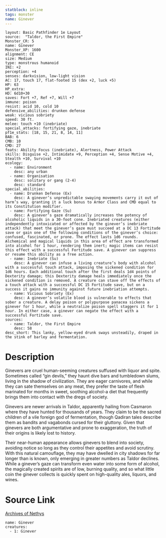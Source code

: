 ```yaml
---
statblock: inline
tags: monster
name: Ginever
---
```

```statblock
layout: Basic Pathfinder 1e Layout
source:  "Taldor, the First Empire"
Monster_CR: 5
name: Ginever
Monster_XP: 1600
alignment: CE
size: Medium
type: monstrous humanoid
INI: +2
perception: +4
senses: darkvision, low-light vision
AC: 17, touch 17, flat-footed 15 (dex +2, luck +5)
HP: 63
HP_extra: 
HD: 6d10+30
saves: Fort +7, Ref +7, Will +7
immune: poison
resist: acid 10, cold 10
defensive_abilities: drunken defense
weak: vicious sobriety
speed: 30 ft.
melee: touch +10 (inebriate)
special_attacks: fortifying gaze, inebriate
pf1e_stats: [18, 15, 21, 8, 14, 11]
BAB: 6
CMB: 10
CMD: 27
feats: Ability Focus (inebriate), Alertness, Power Attack
skills: Disguise +2, Intimidate +9, Perception +4, Sense Motive +4, Stealth +10, Survival +10
ecology:
  - name: Environment
    desc: any urban
  - name: Organisation
    desc: solitary or gang (2-4)
    desc: standard
special_abilities:
  - name: Drunken Defense (Ex)
    desc: A ginever’s unpredictable swaying movements carry it out of harm’s way, granting it a luck bonus to Armor Class and CMD equal to its Constitution modifier.
  - name: Fortifying Gaze (Su)
    desc: A ginever’s gaze dramatically increases the potency of alcoholic liquids in a 30-foot cone. Inebriated creatures (either independently intoxicated or affected by the ginever’s inebriate attack) that meet the ginever’s gaze must succeed at a DC 13 Fortitude save or gain one of the following conditions of the ginever’s choice: confused, fascinated, or prone. The effect lasts 1d6 rounds. Alchemical and magical liquids in this area of effect are transformed into alcohol for 1 hour, rendering them inert; magic items can resist this effect with a successful Fortitude save. A ginever can suppress or resume this ability as a free action.
  - name: Inebriate (Su)
    desc: A ginever can infuse a living creature’s body with alcohol with a successful touch attack, imposing the sickened condition for 1d6 hours. Each additional touch after the first deals 1d4 points of Dexterity damage; this Dexterity damage heals immediately once the sickened condition is removed. A creature can stave off the effects of a touch attack with a successful DC 15 Fortitude save, but on a success it gains no immunity against future inebriation attempts.
  - name: Vicious Sobriety (Ex)
    desc: A ginever’s volatile blood is vulnerable to effects that sober a creature. A delay poison or polypurpose panacea sickens a ginever for 1 hour, while a neutralize poison spell staggers it for 1 hour. In either case, a ginever can negate the effect with a successful Fortitude save.
sources:
  - name: Taldor, the First Empire
    desc: 58
desc_short: This lanky, yellow-eyed drunk sways unsteadily, draped in the stink of barley and fermentation.
```
# Description
Ginevers are cruel human-seeming creatures suffused with liquor and spite. Sometimes called “gin devils,” they haunt dive bars and tumbledown slums, living in the shadow of civilization. They are eager carnivores, and while they can sate themselves on any meat, they prefer the taste of flesh marinated for months in sweet, soothing alcohol-a diet that frequently brings them into contact with the dregs of society.

Ginevers are newer arrivals in Taldor, apparently hailing from Casmaron where they have hunted for thousands of years. They claim to be the sacred children of a vile foreign god of fermentation, though Qadiran tales describe them as bandits and vagabonds cursed for their gluttony. Given that ginevers are both argumentative and prone to exaggeration, the truth of their origins is likely lost to history.

Their near-human appearance allows ginevers to blend into society, avoiding notice so long as they control their appetites and avoid scrutiny. With this natural camouflage, they may have dwelled in city shadows for far longer than is known, only emerging in greater numbers as Taldor declines. While a ginever’s gaze can transform even water into some form of alcohol, the magically created spirits are of low, burning quality, and so what little coin the ginever collects is quickly spent on high-quality ales, liquors, and wines.
# Source Link
[Archives of Nethys](https://aonprd.com/MonsterDisplay.aspx?ItemName=Ginever)
```encounter-table
name: Ginever
creatures:
  - 1: Ginever
```
